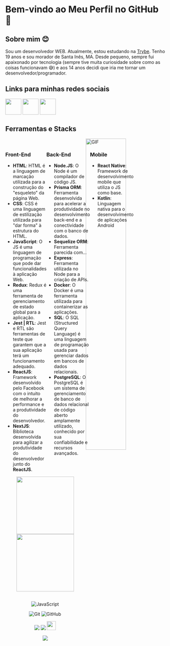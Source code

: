 # Bem-vindo ao Meu Perfil no GitHub 🚀

## Sobre mim 😊

Sou um desenvolvedor WEB. Atualmente, estou estudando na [Trybe](https://www.betrybe.com/). Tenho 19 anos e sou morador de Santa Inês, MA. Desde pequeno, sempre fui apaixonado por tecnologia (sempre tive muita curiosidade sobre como as coisas funcionavam 😅) e aos 14 anos decidi que iria me tornar um desenvolvedor/programador.

## Links para minhas redes sociais

[<img src="https://camo.githubusercontent.com/9ef624866a1fb42e96fbc8dbb209283e42b1717511f3646f152677095038e5ba/68747470733a2f2f63646e2e69636f6e73636f75742e636f6d2f69636f6e2f667265652f706e672d3235362f6769746875622d3130382d3433383030382e706e67" width="50" height="50">](https://github.com/joaomarcelo-dev?tab=repositories)
[<img src="https://camo.githubusercontent.com/7896e305249b958e8aa7638ca2e0bcff692290215240eabf8db02a570d2e0835/68747470733a2f2f692e6962622e636f2f4b7832475372542f6c696e6b6564696e2e706e67" width="50" height="50">](https://www.linkedin.com/in/joaomarcelo-dev/)
[<img src="https://github.com/gauravghongde/social-icons/blob/master/SVG/Color/Instagram.svg" width="50" height="50">](https://www.instagram.com/joao_marcelo_gtr35/)

## Ferramentas e Stacks

<img align="right" alt="GIF" src="https://raw.githubusercontent.com/trepichio/trepichio/master/assets/code.gif" width="50%" />

<br>

<div style="display: flex;">
  <div style="flex: 1;">
    <h3>Front-End</h3>
    <ul>
      <li><strong>HTML</strong>: HTML é a linguagem de marcação utilizada para a construção do "esqueleto" da página Web.</li>
      <li><strong>CSS</strong>: CSS é uma linguagem de estilização utilizada para "dar forma" à estrutura do HTML.</li>
      <li><strong>JavaScript</strong>: O JS é uma linguagem de programação que pode dar funcionalidades à aplicação Web.</li>
      <li><strong>Redux</strong>: Redux é uma ferramenta de gerenciamento de estado global para a aplicação.</li>
      <li><strong>Jest | RTL</strong>: Jest e RTL são ferramentas de teste que garantem que a sua aplicação terá um funcionamento adequado.</li>
      <li><strong>ReactJS</strong>: Framework desenvolvido pelo Facebook com o intuito de melhorar a performance e a produtividade do desenvolvedor.</li>
      <li><strong>NextJS</strong>: Biblioteca desenvolvida para agilizar a produtividade do desenvolvedor junto do <strong>ReactJS</strong>.</li>
    </ul>
  </div>
  
  <div style="flex: 1;">
    <h3>Back-End</h3>
    <ul>
      <li><strong>Node.JS</strong>: O Node é um compilador de código JS.</li>
      <li><strong>Prisma ORM</strong>: Ferramenta desenvolvida para acelerar a produtividade no desenvolvimento back-end e a conectividade com o banco de dados.</li>
      <li><strong>Sequelize ORM</strong>: Ferramenta parecida com...</li>
      <li><strong>Express</strong>: Ferramenta utilizada no Node para a criação de APIs.</li>
      <li><strong>Docker</strong>: O Docker é uma ferramenta utilizada para containerizar as aplicações.</li>
      <li><strong>SQL</strong>: O SQL (Structured Query Language) é uma linguagem de programação usada para gerenciar dados em bancos de dados relacionais.</li>
      <li><strong>PostgreSQL</strong>: O PostgreSQL é um sistema de gerenciamento de banco de dados relacional de código aberto amplamente utilizado, conhecido por sua confiabilidade e recursos avançados.</li>
    </ul>
  </div>

  <div style="flex: 1;">
    <h3>Mobile</h3>
    <ul>
      <li><strong>React Native</strong>: Framework de desenvolvimento mobile que utiliza o JS como base.</li>
      <li><strong>Kotlin</strong>: Linguagem nativa para o desenvolvimento de aplicações Android</li>      
    </ul>
  </div>
</div>

<!-- GITHUB STATUS -->
<div align="center">
  <img height="180em" src="https://github-readme-stats.vercel.app/api?username=joaomarcelo-dev&show_icons=true&theme=dark&include_all_commits=true&count_private=true"/>
  <img height="180em" src="https://github-readme-stats.vercel.app/api/top-langs/?username=joaomarcelo-dev&layout=compact&langs_count=10&theme=dark"/>

  <!-- TEMAS: dark, radical, merko, gruvbox, tokyonight, onedark, cobalt, synthwave, highcontrast, dracula -->
</div>

<br>

<!-- TECNOLOGIAS -->
<div align="center">

![JavaScript](https://img.shields.io/badge/-JavaScript-black?style=flat-square&logo=javascript)
<!-- ![MySQL](https://img.shields.io/badge/-MySQL-black?style=flat-square&logo=mysql) -->
![Git](https://img.shields.io/badge/-Git-black?style=flat-square&logo=git)
![GitHub](https://img.shields.io/badge/-GitHub-181717?style=flat-square&logo=github)

</div>

<!-- REDES SOCIAIS -->
<div align="center">
  <a href="https://www.instagram.com/joao_marcelo_r35/" target="_blank"><img src="https://img.shields.io/badge/-Instagram-%23E4405F?style=for-the-badge&logo=instagram&logoColor=white" target="_blank"></a>
  <a href="https://www.linkedin.com/in/jo%C3%A3o-marcelo-a414b6265/" target="_blank"><img src="https://img.shields.io/badge/-LinkedIn-%230077B5?style=for-the-badge&logo=linkedin&logoColor=white" target="_blank"></a>  
   <a href="mailto:joaomarcelolimaoliveira7@gmail.com" target="_blank"><img src="https://play-lh.googleusercontent.com/D1Dz2BjPYev_oyksKXsdtAS66a_2Ql-sklpzTnwR9lqnDG_P5lAJEtfR70FudJ0XMA=s48-rw" style='width: 28px' target="_blank"></a>  
  
  ![](https://visitor-badge.glitch.me/badge?page_id=gus-caetano)
</div>
